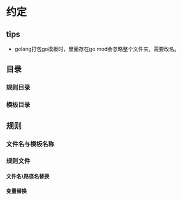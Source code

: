 # 约定

## tips

- golang打包go模板时，里面存在go.mod会忽略整个文件夹，需要改名。

## 目录

### 规则目录

### 模板目录

## 规则

### 文件名与模板名称

### 规则文件

#### 文件名\路径名替换

#### 变量替换
